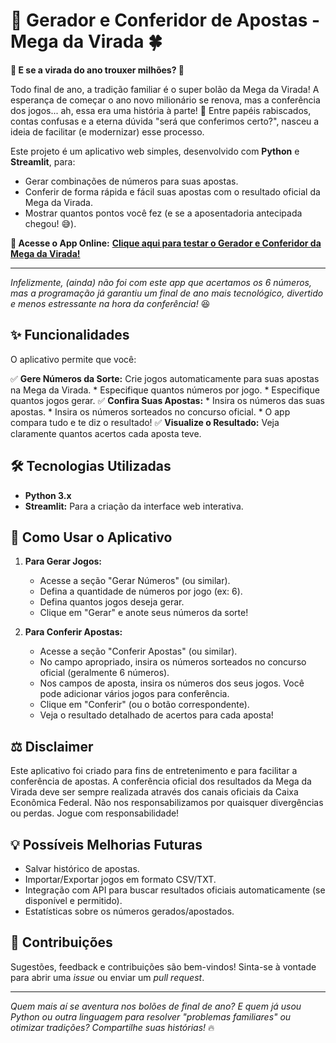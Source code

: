 # 🎰 Gerador e Conferidor de Apostas - Mega da Virada 🍀

**🚀 E se a virada do ano trouxer milhões? 🚀**

Todo final de ano, a tradição familiar é o super bolão da Mega da Virada! A esperança de começar o ano novo milionário se renova, mas a conferência dos jogos... ah, essa era uma história à parte! 🤔 Entre papéis rabiscados, contas confusas e a eterna dúvida "será que conferimos certo?", nasceu a ideia de facilitar (e modernizar) esse processo.

Este projeto é um aplicativo web simples, desenvolvido com **Python** e **Streamlit**, para:
* Gerar combinações de números para suas apostas.
* Conferir de forma rápida e fácil suas apostas com o resultado oficial da Mega da Virada.
* Mostrar quantos pontos você fez (e se a aposentadoria antecipada chegou! 😅).

**🔗 Acesse o App Online:**
[**Clique aqui para testar o Gerador e Conferidor da Mega da Virada!**](https://app-megasena.streamlit.app/)

---

*Infelizmente, (ainda) não foi com este app que acertamos os 6 números, mas a programação já garantiu um final de ano mais tecnológico, divertido e menos estressante na hora da conferência!* 😆

## ✨ Funcionalidades

O aplicativo permite que você:

✅ **Gere Números da Sorte:** Crie jogos automaticamente para suas apostas na Mega da Virada.
    * Especifique quantos números por jogo.
    * Especifique quantos jogos gerar.
✅ **Confira Suas Apostas:**
    * Insira os números das suas apostas.
    * Insira os números sorteados no concurso oficial.
    * O app compara tudo e te diz o resultado!
✅ **Visualize o Resultado:** Veja claramente quantos acertos cada aposta teve.


## 🛠️ Tecnologias Utilizadas

* **Python 3.x**
* **Streamlit:** Para a criação da interface web interativa.


## 📝 Como Usar o Aplicativo

1.  **Para Gerar Jogos:**
    * Acesse a seção "Gerar Números" (ou similar).
    * Defina a quantidade de números por jogo (ex: 6).
    * Defina quantos jogos deseja gerar.
    * Clique em "Gerar" e anote seus números da sorte!

2.  **Para Conferir Apostas:**
    * Acesse a seção "Conferir Apostas" (ou similar).
    * No campo apropriado, insira os números sorteados no concurso oficial (geralmente 6 números).
    * Nos campos de aposta, insira os números dos seus jogos. Você pode adicionar vários jogos para conferência.
    * Clique em "Conferir" (ou o botão correspondente).
    * Veja o resultado detalhado de acertos para cada aposta!

## ⚖️ Disclaimer

Este aplicativo foi criado para fins de entretenimento e para facilitar a conferência de apostas. A conferência oficial dos resultados da Mega da Virada deve ser sempre realizada através dos canais oficiais da Caixa Econômica Federal. Não nos responsabilizamos por quaisquer divergências ou perdas. Jogue com responsabilidade!

## 💡 Possíveis Melhorias Futuras

* Salvar histórico de apostas.
* Importar/Exportar jogos em formato CSV/TXT.
* Integração com API para buscar resultados oficiais automaticamente (se disponível e permitido).
* Estatísticas sobre os números gerados/apostados.

## 🤝 Contribuições

Sugestões, feedback e contribuições são bem-vindos! Sinta-se à vontade para abrir uma *issue* ou enviar um *pull request*.

---

*Quem mais aí se aventura nos bolões de final de ano? E quem já usou Python ou outra linguagem para resolver "problemas familiares" ou otimizar tradições? Compartilhe suas histórias!* 🔥
